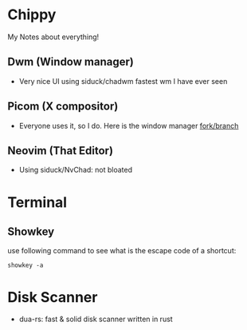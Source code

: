 # Chippy

My Notes about everything!

## Dwm (Window manager)

- Very nice UI using siduck/chadwm fastest wm I have ever seen

## Picom (X compositor)

- Everyone uses it, so I do. Here is the window manager
  [fork/branch](https://github.com/dccsillag/picom/tree/implement-window-animations)

## Neovim (That Editor)

- Using siduck/NvChad: not bloated

# Terminal

## Showkey

use following command to see what is the escape code of a shortcut:

```shell
showkey -a
```

# Disk Scanner

- dua-rs: fast & solid disk scanner written in rust

